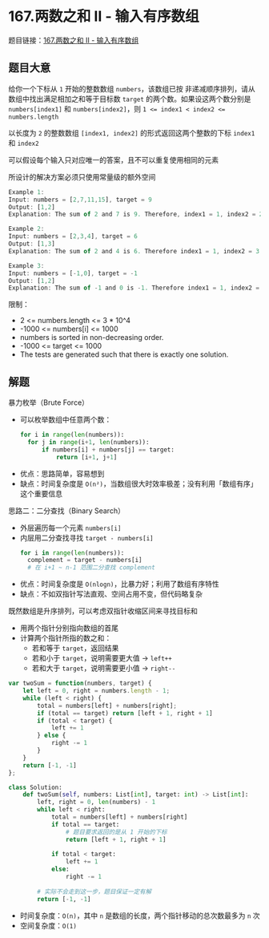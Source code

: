 # 167.两数之和 II - 输入有序数组

题目链接：[167.两数之和 II - 输入有序数组](https://leetcode.cn/problems/two-sum-ii-input-array-is-sorted/)

## 题目大意

给你一个下标从 `1` 开始的整数数组 `numbers`，该数组已按 非递减顺序排列，请从数组中找出满足相加之和等于目标数 `target` 的两个数。如果设这两个数分别是 `numbers[index1]` 和 `numbers[index2]`，则 `1 <= index1 < index2 <= numbers.length` 

以长度为 `2` 的整数数组 `[index1, index2]` 的形式返回这两个整数的下标 `index1` 和 `index2`

可以假设每个输入只对应唯一的答案，且不可以重复使用相同的元素

所设计的解决方案必须只使用常量级的额外空间

```js
Example 1:
Input: numbers = [2,7,11,15], target = 9
Output: [1,2]
Explanation: The sum of 2 and 7 is 9. Therefore, index1 = 1, index2 = 2. We return [1, 2].

Example 2:
Input: numbers = [2,3,4], target = 6
Output: [1,3]
Explanation: The sum of 2 and 4 is 6. Therefore index1 = 1, index2 = 3. We return [1, 3].

Example 3:
Input: numbers = [-1,0], target = -1
Output: [1,2]
Explanation: The sum of -1 and 0 is -1. Therefore index1 = 1, index2 = 2. We return [1, 2].
```

限制：
- 2 <= numbers.length <= 3 * 10^4
- -1000 <= numbers[i] <= 1000
- numbers is sorted in non-decreasing order.
- -1000 <= target <= 1000
- The tests are generated such that there is exactly one solution.

## 解题

暴力枚举（Brute Force）
- 可以枚举数组中任意两个数：
  ```python
  for i in range(len(numbers)):
    for j in range(i+1, len(numbers)):
        if numbers[i] + numbers[j] == target:
            return [i+1, j+1]
  ```
- 优点：思路简单，容易想到
- 缺点：时间复杂度是 `O(n²)`，当数组很大时效率极差；没有利用「数组有序」这个重要信息

思路二：二分查找（Binary Search）
- 外层遍历每一个元素 `numbers[i]`
- 内层用二分查找寻找 `target - numbers[i]`
  ```python
  for i in range(len(numbers)):
    complement = target - numbers[i]
    # 在 i+1 ~ n-1 范围二分查找 complement
  ```
- 优点：时间复杂度是 `O(nlogn)`，比暴力好；利用了数组有序特性
- 缺点：不如双指针写法直观、空间占用不变，但代码略复杂

既然数组是升序排列，可以考虑双指针收缩区间来寻找目标和
- 用两个指针分别指向数组的首尾
- 计算两个指针所指的数之和：
  - 若和等于 `target`，返回结果
  - 若和小于 `target`，说明需要更大值 → `left++`
  - 若和大于 `target`，说明需要更小值 → `right--`

```js
var twoSum = function(numbers, target) {
    let left = 0, right = numbers.length - 1;
    while (left < right) {
        total = numbers[left] + numbers[right];
        if (total == target) return [left + 1, right + 1]  
        if (total < target) {
            left += 1
        } else {
            right -= 1
        }   
    }
    return [-1, -1]
};
```
```python
class Solution:
    def twoSum(self, numbers: List[int], target: int) -> List[int]:
        left, right = 0, len(numbers) - 1
        while left < right:
            total = numbers[left] + numbers[right]
            if total == target:
                # 题目要求返回的是从 1 开始的下标
                return [left + 1, right + 1]
            
            if total < target:
                left += 1
            else:
                right -= 1
        
        # 实际不会走到这一步，题目保证一定有解
        return [-1, -1]
```

- 时间复杂度：`O(n)`，其中 `n` 是数组的长度，两个指针移动的总次数最多为 `n` 次
- 空间复杂度：`O(1)`